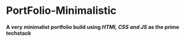 # PortFolio-Minimalistic
#### A very minimalist portfolio build using *HTMl, CSS and JS* as the prime techstack
